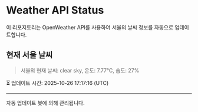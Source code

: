 
# Weather API Status

이 리포지토리는 OpenWeather API를 사용하여 서울의 날씨 정보를 자동으로 업데이트합니다.

## 현재 서울 날씨
> 서울의 현재 날씨: clear sky, 온도: 7.77°C, 습도: 27%

⏳ 업데이트 시간: 2025-10-26 17:17:16 (UTC)

---
자동 업데이트 봇에 의해 관리됩니다.
